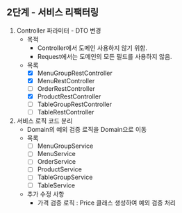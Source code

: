 ## 2단계 - 서비스 리팩터링

1. Controller 파라미터 - DTO 변경
    - 목적
        - Controller에서 도메인 사용하지 않기 위함.
        - Request에서는 도메인의 모든 필드를 사용하지 않음.
    - 목록
        - [x] MenuGroupRestController
        - [x] MenuRestController
        - [ ] OrderRestController
        - [x] ProductRestController
        - [ ] TableGroupRestController
        - [ ] TableRestController
2. 서비스 로직 코드 분리
    - Domain의 예외 검증 로직을 Domain으로 이동
    - 목록
        - [ ] MenuGroupService
        - [ ] MenuService
        - [ ] OrderService
        - [ ] ProductService
        - [ ] TableGroupService
        - [ ] TableService
    - 추가 수정 사항
        - 가격 검증 로직 : Price 클래스 생성하여 예외 검증 처리 
